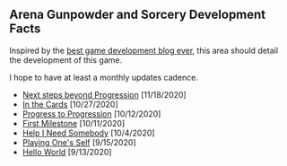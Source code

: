 ## Arena Gunpowder and Sorcery Development Facts

Inspired by the [best game development blog ever](https://factorio.com/blog/), this area should detail the development of this game.

I hope to have at least a monthly updates cadence. 

- [Next steps beyond Progression](beyond-progression.md) [11/18/2020]
- [In the Cards](cards.md) [10/27/2020]
- [Progress to Progression](progression.md) [10/12/2020]
- [First Milestone](first-milestone.md) [10/11/2020]
- [Help I Need Somebody](help-i-need-somebody.md) [10/4/2020]
- [Playing One's Self](playing-one-self.md) [9/15/2020]
- [Hello World](hello-world.md) [9/13/2020]